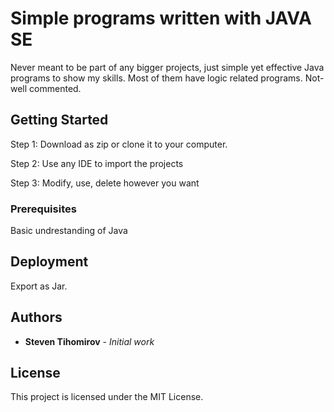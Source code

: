 # Simple programs written with JAVA SE

Never meant to be part of any bigger projects, just simple yet effective Java programs to show my skills. Most of them have logic related programs. Not-well commented.

## Getting Started

Step 1: Download as zip or clone it to your computer.

Step 2: Use any IDE to import the projects

Step 3: Modify, use, delete however you want


### Prerequisites

Basic undrestanding of Java



## Deployment

Export as Jar.






## Authors

* **Steven Tihomirov** - *Initial work* 


## License

This project is licensed under the MIT License.


